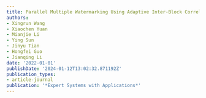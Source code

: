 ```yaml
---
title: Parallel Multiple Watermarking Using Adaptive Inter-Block Correlation
authors:
- Xingrun Wang
- Xiaochen Yuan
- Mianjie Li
- Ying Sun
- Jinyu Tian
- Hongfei Guo
- Jianqing Li
date: '2022-01-01'
publishDate: '2024-01-12T13:02:32.871192Z'
publication_types:
- article-journal
publication: '*Expert Systems with Applications*'
---
```

